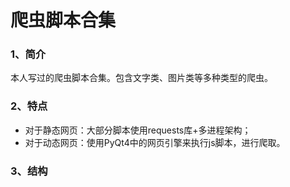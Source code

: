 # 爬虫脚本合集

### 1、简介
本人写过的爬虫脚本合集。包含文字类、图片类等多种类型的爬虫。

### 2、特点
- 对于静态网页：大部分脚本使用requests库+多进程架构；
- 对于动态网页：使用PyQt4中的网页引擎来执行js脚本，进行爬取。

### 3、结构
